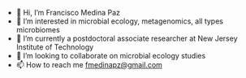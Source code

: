 - 👋 Hi, I’m Francisco Medina Paz
- 👀 I’m interested in microbial ecology, metagenomics, all types microbiomes
- 🌱 I’m currently a postdoctoral associate researcher at New Jersey Institute of Technology
- 💞️ I’m looking to collaborate on microbial ecology studies
- 📫 How to reach me fmedinapz@gmail.com

<!---
frankmed/frankmed is a ✨ special ✨ repository because its `README.md` (this file) appears on your GitHub profile.
You can click the Preview link to take a look at your changes.
--->
